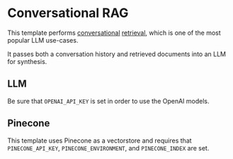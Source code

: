 # Conversational RAG

This template performs [conversational](https://python.langchain.com/docs/expression_language/cookbook/retrieval#conversational-retrieval-chain) [retrieval](https://python.langchain.com/docs/use_cases/question_answering/), which is one of the most popular LLM use-cases.

It passes both a conversation history and retrieved documents into an LLM for synthesis.

##  LLM

Be sure that `OPENAI_API_KEY` is set in order to use the OpenAI models.

##  Pinecone

This template uses Pinecone as a vectorstore and requires that `PINECONE_API_KEY`, `PINECONE_ENVIRONMENT`, and `PINECONE_INDEX` are set.